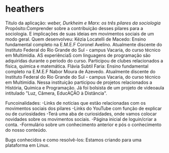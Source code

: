 # heathers
Titulo da aplicação: *weber, Durkheim e Marx: os três pilares da sociologia*
Propósito:Comprender sobre a contribuição desses pilares para a sociologia. E implicações de suas ideias em movimentos sociais de um modo geral.
Quem desenvolveu:
Kézia Locatelli de Macedo: Ensino fundamental completo na E.M.E.F Coronel Avelino. Atualmente discente do Instituto Federal do Rio Grande do Sul - campus Vacaria, do curso técnico em Multimídia. AS experiênciaS com linguagens de programação são adquiridas durante o periodo do curso. Participou de clubes relacionados a física, quimica e matemática.
Flávia Subtil Faria: Ensino fundamental completo na E.M.E.F Nabor Moura de Azevedo. Atualmente discente do Instituto Federal do Rio Grande do Sul - campus Vacaria, do curso técnico em Multimídia. Nessa instituição participou de projetos relacionados a História, Química e Programação. Já foi bolsista de um projeto de videoaula intitulado "Luz, Câmera, EducAÇÃO à Distância".

Funcoinalidades: 
-Links de notícias que estão relacionadas com os movimentos sociais dos pilares
-Links do YouTube com função de explicar ou de curiosidades
-Terá uma aba de curiosidades, onde vamos colocar novidades sobre os movimentos sociais.
-Página inicial de loguin/criar a conta.
-Formulário sobre um conhecimento anterior e pós o conhecimento do nosso conteúdo.


Bugs conhecidos e como resolvê-los:
Estamos criando para uma plataforma em Linux.  
